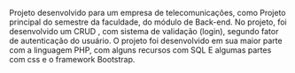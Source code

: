 
Projeto desenvolvido para um empresa de telecomunicações, como Projeto principal do semestre da faculdade, do módulo de Back-end.
No projeto, foi desenvolvido um CRUD , com sistema de validação (login), segundo fator de autenticação do usuário.
O projeto foi desenvolvido em sua maior parte com a linguagem PHP, 
com alguns recursos com SQL 
E algumas partes com css e o framework Bootstrap.
